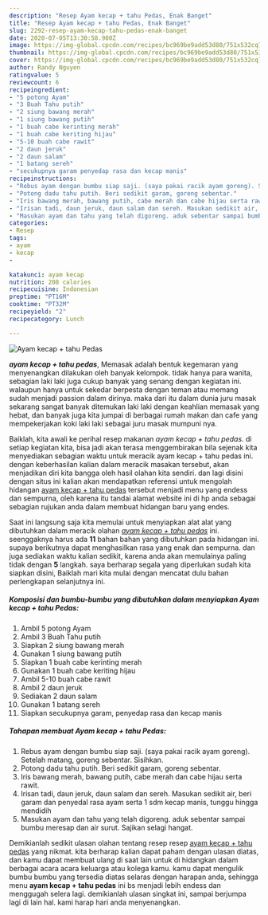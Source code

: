 ```yaml
---
description: "Resep Ayam kecap + tahu Pedas, Enak Banget"
title: "Resep Ayam kecap + tahu Pedas, Enak Banget"
slug: 2292-resep-ayam-kecap-tahu-pedas-enak-banget
date: 2020-07-05T13:30:58.980Z
image: https://img-global.cpcdn.com/recipes/bc969be9add53d80/751x532cq70/ayam-kecap-tahu-pedas-foto-resep-utama.jpg
thumbnail: https://img-global.cpcdn.com/recipes/bc969be9add53d80/751x532cq70/ayam-kecap-tahu-pedas-foto-resep-utama.jpg
cover: https://img-global.cpcdn.com/recipes/bc969be9add53d80/751x532cq70/ayam-kecap-tahu-pedas-foto-resep-utama.jpg
author: Randy Nguyen
ratingvalue: 5
reviewcount: 6
recipeingredient:
- "5 potong Ayam"
- "3 Buah Tahu putih"
- "2 siung bawang merah"
- "1 siung bawang putih"
- "1 buah cabe kerinting merah"
- "1 buah cabe keriting hijau"
- "5-10 buah cabe rawit"
- "2 daun jeruk"
- "2 daun salam"
- "1 batang sereh"
- "secukupnya garam penyedap rasa dan kecap manis"
recipeinstructions:
- "Rebus ayam dengan bumbu siap saji. (saya pakai racik ayam goreng). Setelah matang, goreng sebentar. Sisihkan."
- "Potong dadu tahu putih. Beri sedikit garam, goreng sebentar."
- "Iris bawang merah, bawang putih, cabe merah dan cabe hijau serta rawit."
- "Irisan tadi, daun jeruk, daun salam dan sereh. Masukan sedikit air, beri garam dan penyedal rasa ayam serta 1 sdm kecap manis, tunggu hingga mendidih"
- "Masukan ayam dan tahu yang telah digoreng. aduk sebentar sampai bumbu meresap dan air surut. Sajikan selagi hangat."
categories:
- Resep
tags:
- ayam
- kecap
- 

katakunci: ayam kecap  
nutrition: 208 calories
recipecuisine: Indonesian
preptime: "PT16M"
cooktime: "PT32M"
recipeyield: "2"
recipecategory: Lunch

---
```



![Ayam kecap + tahu Pedas](https://img-global.cpcdn.com/recipes/bc969be9add53d80/751x532cq70/ayam-kecap-tahu-pedas-foto-resep-utama.jpg)

<b><i>ayam kecap + tahu pedas</i></b>, Memasak adalah bentuk kegemaran yang menyenangkan dilakukan oleh banyak kelompok. tidak hanya para wanita, sebagian laki laki juga cukup banyak yang senang dengan kegiatan ini. walaupun hanya untuk sekedar berpesta dengan teman atau memang sudah menjadi passion dalam dirinya. maka dari itu dalam dunia juru masak sekarang sangat banyak ditemukan laki laki dengan keahlian memasak yang hebat, dan banyak juga kita jumpai di berbagai rumah makan dan cafe yang mempekerjakan koki laki laki sebagai juru masak mumpuni nya.



Baiklah, kita awali ke perihal resep makanan <i>ayam kecap + tahu pedas</i>. di setiap kegiatan kita, bisa jadi akan terasa menggembirakan bila sejenak kita menyediakan sebagian waktu untuk meracik ayam kecap + tahu pedas ini. dengan keberhasilan kalian dalam meracik masakan tersebut, akan menjadikan diri kita bangga oleh hasil olahan kita sendiri. dan lagi disini dengan situs ini kalian akan mendapatkan referensi untuk mengolah hidangan <u>ayam kecap + tahu pedas</u> tersebut menjadi menu yang endess dan sempurna, oleh karena itu tandai alamat website ini di hp anda sebagai sebagian rujukan anda dalam membuat hidangan baru yang endes.


Saat ini langsung saja kita memulai untuk menyiapkan alat alat yang dibutuhkan dalam meracik olahan <u><i>ayam kecap + tahu pedas</i></u> ini. seenggaknya harus ada <b>11</b> bahan bahan yang dibutuhkan pada hidangan ini. supaya berikutnya dapat menghasilkan rasa yang enak dan sempurna. dan juga sediakan waktu kalian sedikit, karena anda akan memulainya paling tidak dengan <b>5</b> langkah. saya berharap segala yang diperlukan sudah kita siapkan disini, Baiklah mari kita mulai dengan mencatat dulu bahan perlengkapan selanjutnya ini.

<!--inarticleads1-->

##### Komposisi dan bumbu-bumbu yang dibutuhkan dalam menyiapkan Ayam kecap + tahu Pedas:

1. Ambil 5 potong Ayam
1. Ambil 3 Buah Tahu putih
1. Siapkan 2 siung bawang merah
1. Gunakan 1 siung bawang putih
1. Siapkan 1 buah cabe kerinting merah
1. Gunakan 1 buah cabe keriting hijau
1. Ambil 5-10 buah cabe rawit
1. Ambil 2 daun jeruk
1. Sediakan 2 daun salam
1. Gunakan 1 batang sereh
1. Siapkan secukupnya garam, penyedap rasa dan kecap manis




<!--inarticleads2-->

##### Tahapan membuat Ayam kecap + tahu Pedas:

1. Rebus ayam dengan bumbu siap saji. (saya pakai racik ayam goreng). Setelah matang, goreng sebentar. Sisihkan.
1. Potong dadu tahu putih. Beri sedikit garam, goreng sebentar.
1. Iris bawang merah, bawang putih, cabe merah dan cabe hijau serta rawit.
1. Irisan tadi, daun jeruk, daun salam dan sereh. Masukan sedikit air, beri garam dan penyedal rasa ayam serta 1 sdm kecap manis, tunggu hingga mendidih
1. Masukan ayam dan tahu yang telah digoreng. aduk sebentar sampai bumbu meresap dan air surut. Sajikan selagi hangat.




Demikianlah sedikit ulasan olahan tentang resep resep <u>ayam kecap + tahu pedas</u> yang nikmat. kita berharap kalian dapat paham dengan ulasan diatas, dan kamu dapat membuat ulang di saat lain untuk di hidangkan dalam berbagai acara acara keluarga atau kolega kamu. kamu dapat mengulik bumbu bumbu yang tersedia diatas selaras dengan harapan anda, sehingga menu <b>ayam kecap + tahu pedas</b> ini bs menjadi lebih endess dan menggugah selera lagi. demikianlah ulasan singkat ini, sampai berjumpa lagi di lain hal. kami harap hari anda menyenangkan.
